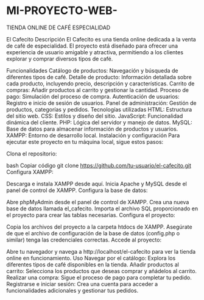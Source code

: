 # MI-PROYECTO-WEB-
TIENDA ONLINE DE CAFÉ ESPECIALIDAD 


El Cafecito
Descripción
El Cafecito es una tienda online dedicada a la venta de café de especialidad. El proyecto está diseñado para ofrecer una experiencia de usuario amigable y atractiva, permitiendo a los clientes explorar y comprar diversos tipos de café.

Funcionalidades
Catálogo de productos: Navegación y búsqueda de diferentes tipos de café.
Detalle de producto: Información detallada sobre cada producto, incluyendo precio, descripción y características.
Carrito de compras: Añadir productos al carrito y gestionar la cantidad.
Proceso de pago: Simulación del proceso de compra.
Autenticación de usuarios: Registro e inicio de sesión de usuarios.
Panel de administración: Gestión de productos, categorías y pedidos.
Tecnologías utilizadas
HTML: Estructura del sitio web.
CSS: Estilos y diseño del sitio.
JavaScript: Funcionalidad dinámica del cliente.
PHP: Lógica del servidor y manejo de datos.
MySQL: Base de datos para almacenar información de productos y usuarios.
XAMPP: Entorno de desarrollo local.
Instalación y configuración
Para ejecutar este proyecto en tu máquina local, sigue estos pasos:

Clona el repositorio:

bash
Copiar código
git clone https://github.com/tu-usuario/el-cafecito.git
Configura XAMPP:

Descarga e instala XAMPP desde aquí.
Inicia Apache y MySQL desde el panel de control de XAMPP.
Configura la base de datos:

Abre phpMyAdmin desde el panel de control de XAMPP.
Crea una nueva base de datos llamada el_cafecito.
Importa el archivo SQL proporcionado en el proyecto para crear las tablas necesarias.
Configura el proyecto:

Copia los archivos del proyecto a la carpeta htdocs de XAMPP.
Asegúrate de que el archivo de configuración de la base de datos (config.php o similar) tenga las credenciales correctas.
Accede al proyecto:

Abre tu navegador y navega a http://localhost/el-cafecito para ver la tienda online en funcionamiento.
Uso
Navegar por el catálogo: Explora los diferentes tipos de café disponibles en la tienda.
Añadir productos al carrito: Selecciona los productos que deseas comprar y añádelos al carrito.
Realizar una compra: Sigue el proceso de pago para completar tu pedido.
Registrarse e iniciar sesión: Crea una cuenta para acceder a funcionalidades adicionales y gestionar tus pedidos.
